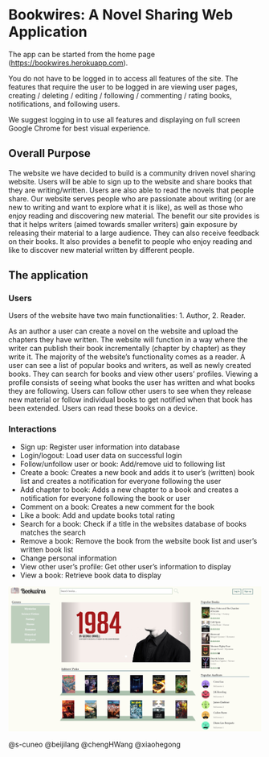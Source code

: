 # Bookwires: A Novel Sharing Web Application
The app can be started from the home page (https://bookwires.herokuapp.com).

You do not have to be logged in to access all features of the site. 
The features that require the user to be logged in are viewing user pages, creating / deleting / editing / following / commenting / rating books, notifications, and following users. 

We suggest logging in to use all features and displaying on full screen Google Chrome for best visual experience. 

## Overall Purpose
The website we have decided to build is a community driven novel sharing website. Users will be able to sign up to the website and share books that they are writing/written. Users are also able to read the novels that people share. Our website serves people who are passionate about writing (or are new to writing and want to explore what it is like), as well as those who enjoy reading and discovering new material. The benefit our site provides is that it helps writers (aimed towards smaller writers) gain exposure by releasing their material to a large audience. They can also receive feedback on their books. It also provides a benefit to people who enjoy reading and like to discover new material written by different people.

## The application
### Users
Users of the website have two main functionalities: 1. Author, 2. Reader. 

As an author a user can create a novel on the website and upload the chapters they have written. The website will function in a way where the writer can publish their book incrementally (chapter by chapter) as they write it. The majority of the website’s functionality comes as a reader. A user can see a list of popular books and writers, as well as newly created books. They can search for books and view other users’ profiles. Viewing a profile consists of seeing what books the user has written and what books they are following. Users can follow other users to see when they release new material or follow individual books to get notified when that book has been extended. Users can read these books on a device.

### Interactions

- Sign up: Register user information into database
- Login/logout: Load user data on successful login
- Follow/unfollow user or book: Add/remove uid to following list
- Create a book: Creates a new book and adds it to user’s (written) book list and creates a notification for everyone following the user
- Add chapter to book: Adds a new chapter to a book and creates a notification for everyone following the book or user
- Comment on a book: Creates a new comment for the book
- Like a book: Add and update books total rating
- Search for a book: Check if a title in the websites database of books matches the search
- Remove a book: Remove the book from the website book list and user’s written book list
- Change personal information
- View other user’s profile: Get other user’s information to display
- View a book: Retrieve book data to display



![GitHub Logo](/public/img/homepage_view.png)


@s-cuneo @beijilang @chengHWang @xiaohegong
